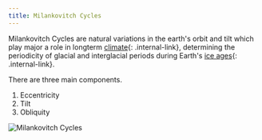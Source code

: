 ```yaml
---
title: Milankovitch Cycles
---
```


Milankovitch Cycles are natural variations in the earth's orbit and tilt which play major a role in longterm [climate](/rda/climate/cccf-limate){: .internal-link}, determining the periodicity of glacial and interglacial periods during Earth's [ice ages](/rda/paleoclimate/cccf-ice-ages){: .internal-link}. 

There are three main components.

1. Eccentricity
2. Tilt
3. Obliquity

![Milankovitch Cycles](/rda/assets/milankovitch.png)
